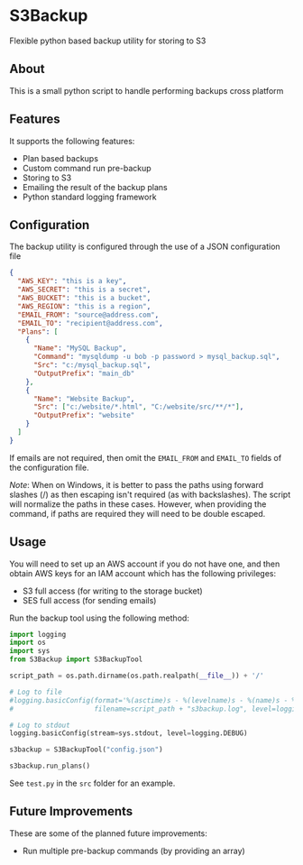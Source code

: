 # S3Backup

Flexible python based backup utility for storing to S3

## About

This is a small python script to handle performing backups cross platform

## Features

It supports the following features:

* Plan based backups
* Custom command run pre-backup
* Storing to S3
* Emailing the result of the backup plans
* Python standard logging framework

## Configuration

The backup utility is configured through the use of a JSON configuration file

```json
{
  "AWS_KEY": "this is a key",
  "AWS_SECRET": "this is a secret",
  "AWS_BUCKET": "this is a bucket",
  "AWS_REGION": "this is a region",
  "EMAIL_FROM": "source@address.com",
  "EMAIL_TO": "recipient@address.com",
  "Plans": [
    {
      "Name": "MySQL Backup",
      "Command": "mysqldump -u bob -p password > mysql_backup.sql",
      "Src": "c:/mysql_backup.sql",
      "OutputPrefix": "main_db"
    },
	{
      "Name": "Website Backup",
      "Src": ["c:/website/*.html", "C:/website/src/**/*"],
      "OutputPrefix": "website"
    }
  ]
}
```

If emails are not required, then omit the `EMAIL_FROM` and `EMAIL_TO` fields of the configuration file.

*Note*: When on Windows, it is better to pass the paths using forward slashes (/) as then escaping isn't required (as with backslashes). The script will normalize the paths in these cases. 
However, when providing the command, if paths are required they will need to be double escaped.

## Usage

You will need to set up an AWS account if you do not have one, and then obtain AWS keys for an IAM account which has the following privileges:

* S3 full access (for writing to the storage bucket)
* SES full access (for sending emails)

Run the backup tool using the following method:

```python
import logging
import os
import sys
from S3Backup import S3BackupTool

script_path = os.path.dirname(os.path.realpath(__file__)) + '/'

# Log to file
#logging.basicConfig(format='%(asctime)s - %(levelname)s - %(name)s - %(message)s',
#                    filename=script_path + "s3backup.log", level=logging.INFO)

# Log to stdout
logging.basicConfig(stream=sys.stdout, level=logging.DEBUG)

s3backup = S3BackupTool("config.json")

s3backup.run_plans()
```

See `test.py` in the `src` folder for an example.

## Future Improvements

These are some of the planned future improvements:

* Run multiple pre-backup commands (by providing an array)
